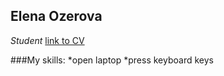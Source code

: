 ## Elena Ozerova
*Student*
[link to CV](https://elen-oz.github.io/rsschool-cv/cv)

###My skills:
*open laptop
*press keyboard keys